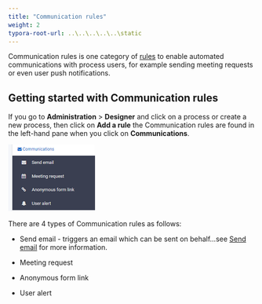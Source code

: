 ```yaml
---
title: "Communication rules"
weight: 2
typora-root-url: ..\..\..\..\..\static
---
```


Communication rules is one category of [rules](rules/Readme.md) to enable automated communications with process users, for example sending meeting requests or even user push notifications. 



## Getting started with Communication rules ##

If you go to **Administration** > **Designer** and click on a process or create a new process, then click on **Add a rule** the Communication rules are found in the left-hand pane when you click on **Communications**.

![Communication rules](/images/communications.png)



There are 4 types of Communication rules as follows:

- Send email - triggers an email which can be sent on behalf...see [Send email](send_email.md) for more information.

- Meeting request

- Anonymous form link

- User alert

  

